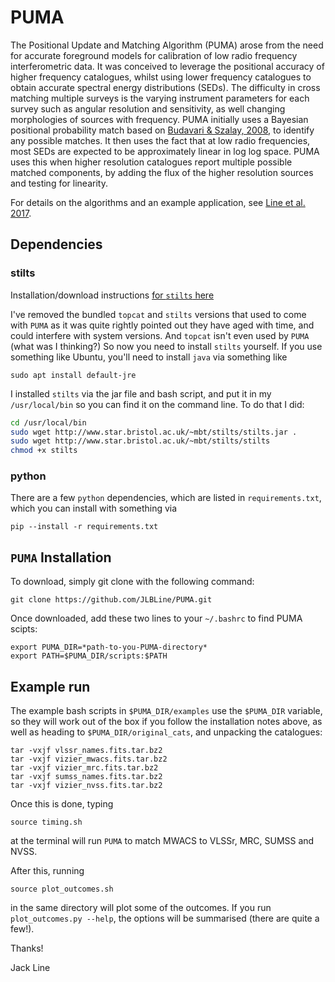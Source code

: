 # PUMA

The Positional Update and Matching Algorithm (PUMA) arose from the need for accurate foreground models for calibration of low radio frequency interferometric data. It was conceived to leverage the positional accuracy of higher frequency catalogues, whilst using lower frequency catalogues to obtain accurate spectral energy distributions (SEDs). The difficulty in cross matching multiple surveys is the varying instrument parameters for each survey such as angular resolution and sensitivity, as well changing morphologies of sources with frequency. PUMA initially uses a Bayesian positional probability match based on [Budavari & Szalay, 2008](https://iopscience.iop.org/article/10.1086/587156), to identify any possible matches. It then uses the fact that at low radio frequencies, most SEDs are expected to be approximately linear in log log space. PUMA uses this when higher resolution catalogues report multiple possible matched components, by adding the flux of the higher resolution sources and testing for linearity.

For details on the algorithms and an example application, see [Line et al. 2017](https://doi.org/10.1017/pasa.2016.58).

## Dependencies

### stilts

Installation/download instructions [for `stilts` here](http://www.star.bristol.ac.uk/~mbt/stilts/)

I've removed the bundled `topcat` and `stilts` versions that used to come with `PUMA` as it was quite rightly pointed out they have aged with time, and could interfere with system versions. And `topcat` isn't even used by `PUMA` (what was I thinking?) So now you need to install `stilts` yourself. If you use something like Ubuntu, you'll need to install `java` via something like

```
sudo apt install default-jre
```

I installed `stilts` via the jar file and bash script, and put it in my `/usr/local/bin` so you can find it on the command line. To do that I did:

```bash
cd /usr/local/bin
sudo wget http://www.star.bristol.ac.uk/~mbt/stilts/stilts.jar .
sudo wget http://www.star.bristol.ac.uk/~mbt/stilts/stilts
chmod +x stilts

```

### python
There are a few `python` dependencies, which are listed in `requirements.txt`, which you can install with something via

```
pip --install -r requirements.txt
```

## `PUMA` Installation

To download, simply git clone with the following command:

```
git clone https://github.com/JLBLine/PUMA.git
```

Once downloaded, add these two lines to your `~/.bashrc` to find PUMA scipts:

```
export PUMA_DIR=*path-to-you-PUMA-directory*
export PATH=$PUMA_DIR/scripts:$PATH
```

## Example run

The example bash scripts in `$PUMA_DIR/examples` use the `$PUMA_DIR` variable, so they will work out of the box if you follow the installation notes above, as well as heading to `$PUMA_DIR/original_cats`, and unpacking the catalogues:

```
tar -vxjf vlssr_names.fits.tar.bz2
tar -vxjf vizier_mwacs.fits.tar.bz2
tar -vxjf vizier_mrc.fits.tar.bz2
tar -vxjf sumss_names.fits.tar.bz2
tar -vxjf vizier_nvss.fits.tar.bz2
```

Once this is done, typing
```
source timing.sh
```
at the terminal will run `PUMA` to match MWACS to VLSSr, MRC, SUMSS and NVSS.

After this, running

```
source plot_outcomes.sh
```

in the same directory will plot some of the outcomes. If you run `plot_outcomes.py --help`, the options will be summarised (there are quite a few!).

Thanks!

Jack Line
